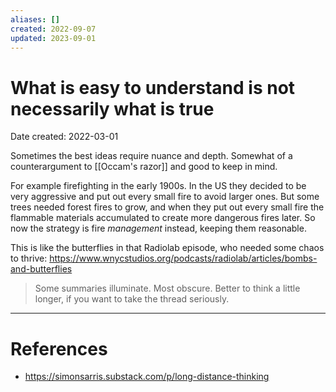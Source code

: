```yaml
---
aliases: []
created: 2022-09-07
updated: 2023-09-01
---
```


# What is easy to understand is not necessarily what is true
Date created: 2022-03-01

Sometimes the best ideas require nuance and depth. Somewhat of a counterargument to [[Occam's razor]] and good to keep in mind.

For example firefighting in the early 1900s. In the US they decided to be very aggressive and put out every small fire to avoid larger ones. But some trees needed forest fires to grow, and when they put out every small fire the flammable materials accumulated to create more dangerous fires later. So now the strategy is fire *management* instead, keeping them reasonable.

This is like the butterflies in that Radiolab episode, who needed some chaos to thrive: https://www.wnycstudios.org/podcasts/radiolab/articles/bombs-and-butterflies

> Some summaries illuminate. Most obscure. Better to think a little longer, if you want to take the thread seriously.


---
# References
* https://simonsarris.substack.com/p/long-distance-thinking